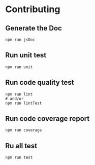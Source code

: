 # Contributing

## Generate the Doc
```
npm run jsDoc
```

## Run unit test
```
npm run unit
```

## Run code quality test
```
npm run lint
# and/or
npm run lintTest
```

## Run code coverage report
```
npm run coverage
```

## Ru all test
```
npm run test
```